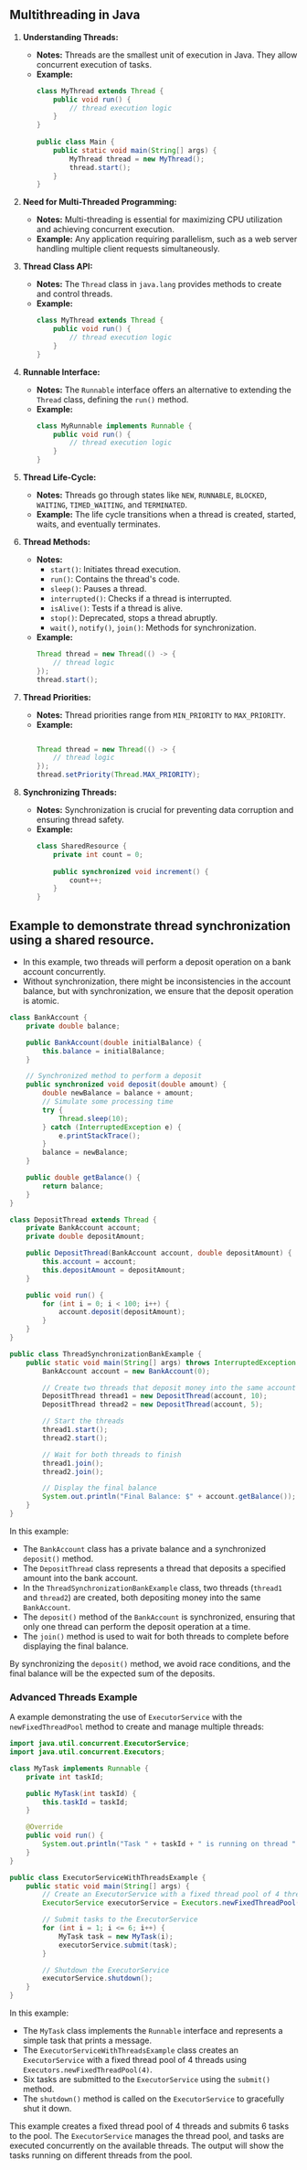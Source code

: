 ## Multithreading in Java

1. **Understanding Threads:**
    - **Notes:** Threads are the smallest unit of execution in Java. They allow concurrent execution of tasks.
    - **Example:**
      ```java
      class MyThread extends Thread {
          public void run() {
              // thread execution logic
          }
      }
 
      public class Main {
          public static void main(String[] args) {
              MyThread thread = new MyThread();
              thread.start();
          }
      }
      ```

2. **Need for Multi-Threaded Programming:**
    - **Notes:** Multi-threading is essential for maximizing CPU utilization and achieving concurrent execution.
    - **Example:** Any application requiring parallelism, such as a web server handling multiple client requests simultaneously.

3. **Thread Class API:**
    - **Notes:** The `Thread` class in `java.lang` provides methods to create and control threads.
    - **Example:**
      ```java
      class MyThread extends Thread {
          public void run() {
              // thread execution logic
          }
      }
      ```

4. **Runnable Interface:**
    - **Notes:** The `Runnable` interface offers an alternative to extending the `Thread` class, defining the `run()` method.
    - **Example:**
      ```java
      class MyRunnable implements Runnable {
          public void run() {
              // thread execution logic
          }
      }
      ```

5. **Thread Life-Cycle:**
    - **Notes:** Threads go through states like `NEW`, `RUNNABLE`, `BLOCKED`, `WAITING`, `TIMED_WAITING`, and `TERMINATED`.
    - **Example:** The life cycle transitions when a thread is created, started, waits, and eventually terminates.

6. **Thread Methods:**
    - **Notes:**
        - `start()`: Initiates thread execution.
        - `run()`: Contains the thread's code.
        - `sleep()`: Pauses a thread.
        - `interrupted()`: Checks if a thread is interrupted.
        - `isAlive()`: Tests if a thread is alive.
        - `stop()`: Deprecated, stops a thread abruptly.
        - `wait()`, `notify()`, `join()`: Methods for synchronization.
    - **Example:**
      ```java
      Thread thread = new Thread(() -> {
          // thread logic
      });
      thread.start();
      ```

7. **Thread Priorities:**
    - **Notes:** Thread priorities range from `MIN_PRIORITY` to `MAX_PRIORITY`.
    - **Example:**
      ```java
      
      Thread thread = new Thread(() -> {
          // thread logic
      });
      thread.setPriority(Thread.MAX_PRIORITY);
      
      ```

8. **Synchronizing Threads:**
    - **Notes:** Synchronization is crucial for preventing data corruption and ensuring thread safety.
    - **Example:**
      ```java
      class SharedResource {
          private int count = 0;
 
          public synchronized void increment() {
              count++;
          }
      }
      ```


## Example to demonstrate thread synchronization using a shared resource.

* In this example, two threads will perform a deposit operation on a bank account concurrently.
* Without synchronization, there might be inconsistencies in the account balance, but with synchronization, we ensure that the deposit operation is atomic.

```java
class BankAccount {
    private double balance;

    public BankAccount(double initialBalance) {
        this.balance = initialBalance;
    }

    // Synchronized method to perform a deposit
    public synchronized void deposit(double amount) {
        double newBalance = balance + amount;
        // Simulate some processing time
        try {
            Thread.sleep(10);
        } catch (InterruptedException e) {
            e.printStackTrace();
        }
        balance = newBalance;
    }

    public double getBalance() {
        return balance;
    }
}

class DepositThread extends Thread {
    private BankAccount account;
    private double depositAmount;

    public DepositThread(BankAccount account, double depositAmount) {
        this.account = account;
        this.depositAmount = depositAmount;
    }

    public void run() {
        for (int i = 0; i < 100; i++) {
            account.deposit(depositAmount);
        }
    }
}

public class ThreadSynchronizationBankExample {
    public static void main(String[] args) throws InterruptedException {
        BankAccount account = new BankAccount(0);

        // Create two threads that deposit money into the same account
        DepositThread thread1 = new DepositThread(account, 10);
        DepositThread thread2 = new DepositThread(account, 5);

        // Start the threads
        thread1.start();
        thread2.start();

        // Wait for both threads to finish
        thread1.join();
        thread2.join();

        // Display the final balance
        System.out.println("Final Balance: $" + account.getBalance());
    }
}
```

In this example:

- The `BankAccount` class has a private balance and a synchronized `deposit()` method.
- The `DepositThread` class represents a thread that deposits a specified amount into the bank account.
- In the `ThreadSynchronizationBankExample` class, two threads (`thread1` and `thread2`) are created, both depositing money into the same `BankAccount`.
- The `deposit()` method of the `BankAccount` is synchronized, ensuring that only one thread can perform the deposit operation at a time.
- The `join()` method is used to wait for both threads to complete before displaying the final balance.

By synchronizing the `deposit()` method, we avoid race conditions, and the final balance will be the expected sum of the deposits.

### Advanced Threads Example

A example demonstrating the use of `ExecutorService` with the `newFixedThreadPool` method to create and manage multiple threads:

```java
import java.util.concurrent.ExecutorService;
import java.util.concurrent.Executors;

class MyTask implements Runnable {
    private int taskId;

    public MyTask(int taskId) {
        this.taskId = taskId;
    }

    @Override
    public void run() {
        System.out.println("Task " + taskId + " is running on thread " + Thread.currentThread().getName());
    }
}

public class ExecutorServiceWithThreadsExample {
    public static void main(String[] args) {
        // Create an ExecutorService with a fixed thread pool of 4 threads
        ExecutorService executorService = Executors.newFixedThreadPool(4);

        // Submit tasks to the ExecutorService
        for (int i = 1; i <= 6; i++) {
            MyTask task = new MyTask(i);
            executorService.submit(task);
        }

        // Shutdown the ExecutorService
        executorService.shutdown();
    }
}
```

In this example:

- The `MyTask` class implements the `Runnable` interface and represents a simple task that prints a message.
- The `ExecutorServiceWithThreadsExample` class creates an `ExecutorService` with a fixed thread pool of 4 threads using `Executors.newFixedThreadPool(4)`.
- Six tasks are submitted to the `ExecutorService` using the `submit()` method.
- The `shutdown()` method is called on the `ExecutorService` to gracefully shut it down.

This example creates a fixed thread pool of 4 threads and submits 6 tasks to the pool. The `ExecutorService` manages the thread pool, and tasks are executed concurrently on the available threads. The output will show the tasks running on different threads from the pool.